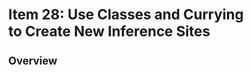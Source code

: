 # Item 28: Use Classes and Currying to Create New Inference Sites

## Overview


<!-- References -->
